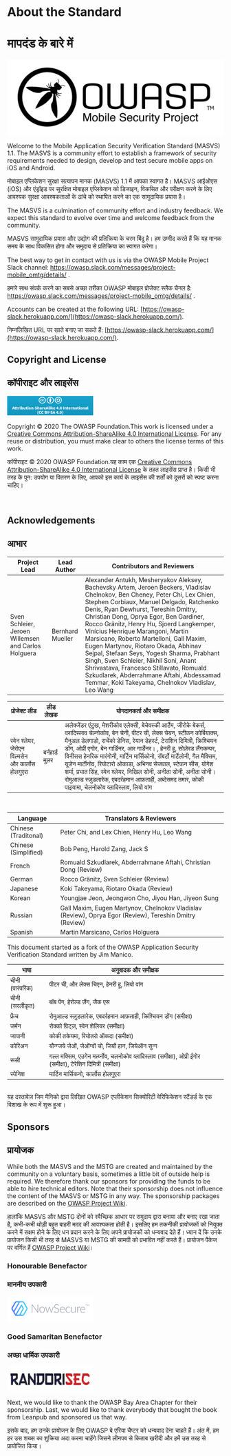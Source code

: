 # About the Standard

# मापदंड के बारे में

<img src="images/OWASP_logo.png" title="OWASP LOGO" />

Welcome to the Mobile Application Security Verification Standard (MASVS) 1.1. The MASVS is a community effort to establish a framework of security requirements needed to design, develop and test secure mobile apps on iOS and Android.

मोबाइल एप्लिकेशन सुरक्षा सत्यापन मानक (MASVS) 1.1 में आपका स्वागत है। MASVS आईओएस (iOS) और एंड्रॉइड पर सुरक्षित मोबाइल एप्लिकेशन को डिजाइन, विकसित और परीक्षण करने के लिए आवश्यक सुरक्षा आवश्यकताओं के ढांचे को स्थापित करने का एक सामुदायिक प्रयास है।

The MASVS is a culmination of community effort and industry feedback. We expect this standard to evolve over time and welcome feedback from the community.

MASVS सामुदायिक प्रयास और उद्योग की प्रतिक्रिया के चरम बिंदु है। हम उम्मीद करते हैं कि यह मानक समय के साथ विकसित होगा और समुदाय से प्रतिक्रिया का स्वागत करेगा।

The best way to get in contact with us is via the OWASP Mobile Project Slack channel: <https://owasp.slack.com/messages/project-mobile_omtg/details/> .

हमारे साथ संपर्क करने का सबसे अच्छा तरीका OWASP मोबाइल प्रोजेक्ट स्लैक चैनल है: <https://owasp.slack.com/messages/project-mobile_omtg/details/> .

Accounts can be created at the following URL: [https://owasp-slack.herokuapp.com/](https://owasp-slack.herokuapp.com/).

निम्नलिखित URL पर खाते बनाए जा सकते हैं: [https://owasp-slack.herokuapp.com/](https://owasp-slack.herokuapp.com/).

## Copyright and License

## कॉपीराइट और लाइसेंस

[<img src="images/CC-license.png" title="License" width="200px" height="45px" />](https://creativecommons.org/licenses/by-sa/4.0/)

Copyright © 2020 The OWASP Foundation.This work is licensed under a [Creative Commons Attribution-ShareAlike 4.0 International License](https://creativecommons.org/licenses/by-sa/4.0/). For any reuse or distribution, you must make clear to others the license terms of this work.

कॉपीराइट © 2020 OWASP Foundation.यह काम एक [Creative Commons Attribution-ShareAlike 4.0 International License](https://creativecommons.org/licenses/by-sa/4.0/) के तहत लाइसेंस प्राप्त है। किसी भी तरह के पुन: उपयोग या वितरण के लिए, आपको इस कार्य के लाइसेंस की शर्तों को दूसरों को स्पष्ट करना चाहिए।

<div style="page-break-after: always; visibility: hidden">
\pagebreak
</div>

## Acknowledgements

## आभार

| Project Lead | Lead Author | Contributors and Reviewers
| ------- | --- | ----------------- |
| Sven Schleier, Jeroen Willemsen and Carlos Holguera | Bernhard Mueller | Alexander Antukh, Mesheryakov Aleksey, Bachevsky Artem, Jeroen Beckers, Vladislav Chelnokov, Ben Cheney, Peter Chi, Lex Chien, Stephen Corbiaux, Manuel Delgado, Ratchenko Denis, Ryan Dewhurst, Tereshin Dmitry, Christian Dong, Oprya Egor, Ben Gardiner, Rocco Gränitz, Henry Hu, Sjoerd Langkemper, Vinícius Henrique Marangoni, Martin Marsicano, Roberto Martelloni, Gall Maxim, Eugen Martynov, Riotaro Okada, Abhinav Sejpal, Stefaan Seys, Yogesh Sharma, Prabhant Singh, Sven Schleier, Nikhil Soni, Anant Shrivastava, Francesco Stillavato, Romuald Szkudlarek, Abderrahmane Aftahi, Abdessamad Temmar, Koki Takeyama, Chelnokov Vladislav, Leo Wang|

|  प्रोजेक्ट लीड  |  लीड लेखक  |  योगदानकर्ता और समीक्षक  |
|  ---------  |  ---------  |  -------------------  |
|स्वेन श्लेयर, जेरोएन विल्मसेन और कार्लोस होलगुएरा|बर्नहार्ड मुलर| अलेक्जेंडर एंटुख, मेशरीकोव एलेक्सी, बेचेवस्की आर्टेम, जीरोके बेकर्स, व्लादिस्लाव चेल्नोकोव, बेन चेनी, पीटर ची, लेक्स चेयन, स्टीफन कोर्बियाक्स, मैनुअल डेलगाडो, राचेंको डेनिस, रेयान डेहर्स्ट, टेराशिन दिमित्री, क्रिश्चियन डोंग, ओप्री एगोर, बेन गार्डिनर, आर गार्डेनर। , हेनरी हू, सोज़ेरड लैंगकम्पर, विनीसस हेनरिक मारंगोनी, मार्टिन मार्सिकोनो, रॉबर्टो मार्टेलोनी, गैल मैक्सिम, यूजेन मार्टीनोव, रियोटारो ओकाडा, अभिनव सेजपाल, स्टेफन सीस, योगेश शर्मा, प्रभात सिंह, स्वेन श्लेयर, निखिल सोनी, अनीता सोनी, अनीता सोनी। रोमुआल्ड स्ज़ुडलारेक, एबदर्रहमान आफ़ताही, अब्देसमद तमार, कोकी पाइयामा, चेलनोकोव व्लादिस्लाव, लियो वांग |
<br/>

| Language | Translators & Reviewers |
| --- | ------------------------------ |
| Chinese (Traditonal) | Peter Chi, and Lex Chien, Henry Hu, Leo Wang |
| Chinese (Simplified) | Bob Peng, Harold Zang, Jack S |
| French | Romuald Szkudlarek, Abderrahmane Aftahi, Christian Dong (Review) |
| German | Rocco Gränitz, Sven Schleier (Review) |
| Japanese | Koki Takeyama, Riotaro Okada (Review) |
| Korean | Youngjae Jeon, Jeongwon Cho, Jiyou Han, Jiyeon Sung |
| Russian | Gall Maxim, Eugen Martynov, Chelnokov Vladislav (Review), Oprya Egor (Review), Tereshin Dmitry (Review) |
| Spanish | Martin Marsicano, Carlos Holguera |

This document started as a fork of the OWASP Application Security Verification Standard written by Jim Manico.

| भाषा  | अनुवादक और समीक्षक |
| --- | ------------------  |
| चीनी (पारंपरिक)| पीटर ची, और लेक्स चिएन, हेनरी हू, लियो वांग|
| चीनी (सरलीकृत)| बॉब पेंग, हेरोल्ड ज़ैंग, जैक एस|
| फ्रेंच | रोमुआल्ड स्ज़ुडलारेक, एबदर्रहमान आफ़ताही, क्रिश्चियन डोंग (समीक्षा)|
| जर्मन | रोक्को ग्रिट्ज़, स्वेन शेलियर (समीक्षा)|
| जापानी | कोकी तकेयमा, रियोतरो ऑकदा (समीक्षा)|
| कोरिअन| यौन्ग्जये जेओं, जेओंग्वों चो, जियौ हान, जियेऑन सुन्ग|
| रूसी | गल्ल मक्सिम, एउगेन मर्त्य्नोव, चलनोकोव व्लादिस्लाव (समीक्षा), ओप्री ईगोर (समीक्षा), टेरेशिन दिमित्री (समीक्षा)|
|स्पेनिश | मार्टिन मार्सिकनो, कार्लोस होलगुएरा|
<br/>
यह दस्तावेज़ जिम मैनिको द्वारा लिखित OWASP एप्लीकेशन सिक्योरिटी वेरिफिकेशन स्टैंडर्ड के एक विशाख के रूप में शुरू हुआ।

## Sponsors

## प्रायोजक

While both the MASVS and the MSTG are created and maintained by the community on a voluntary basis, sometimes a little bit of outside help is required. We therefore thank our sponsors for providing the funds to be able to hire technical editors. Note that their sponsorship does not influence the content of the MASVS or MSTG in any way. The sponsorship packages are described on the [OWASP Project Wiki](https://www.owasp.org/index.php/OWASP_Mobile_Security_Testing_Guide#tab=Sponsorship_Packages "OWASP Mobile Security Testing Guide Sponsorship Packages").

हालांकि MASVS और MSTG दोनों को स्वैच्छिक आधार पर समुदाय द्वारा बनाया और बनाए रखा जाता है, कभी-कभी थोड़ी बहुत बाहरी मदद की आवश्यकता होती है। इसलिए हम तकनीकी प्रायोजकों को नियुक्त करने में सक्षम होने के लिए धन प्रदान करने के लिए अपने प्रायोजकों को धन्यवाद देते हैं। ध्यान दें कि उनके प्रायोजन किसी भी तरह से MASVS या MSTG की सामग्री को प्रभावित नहीं करते हैं। प्रायोजन पैकेज पर वर्णित हैं [OWASP Project Wiki](https://www.owasp.org/index.php/OWASP_Mobile_Security_Testing_Guide#tab=Sponsorship_Packages "OWASP मोबाइल सुरक्षा परीक्षण गाइड प्रायोजन पैकेज")।

### Honourable Benefactor

### माननीय उपकारी

[<img src="images/NowSecure_logo.png" title="NowSecure" width="200px" height="58px" />](https://www.nowsecure.com/ "NowSecure")

### Good Samaritan Benefactor

### अच्छा धार्मिक उपकारी

[<img src="images/Randorisec_logo.png" title="Randorisec" width="200px" height="58px" />](https://www.randorisec.fr/ "RandoriSec")

Next, we would like to thank the OWASP Bay Area Chapter for their sponsorship. Last, we would like to thank everybody that bought the book from Leanpub and sponsored us that way.

इसके बाद, हम उनके प्रायोजन के लिए OWASP बे एरिया चैप्टर को धन्यवाद देना चाहते हैं। अंत में, हम हर उस शख्स का शुक्रिया अदा करना चाहेंगे जिसने लीनपब से किताब खरीदी और हमें उस तरह से प्रायोजित किया।
